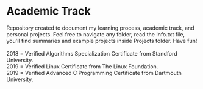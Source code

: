 # Academic Track
Repository created to document my learning process, academic track, and personal projects.
Feel free to navigate any folder, read the Info.txt file, you'll find summaries and example projects inside Projects folder. Have fun!
<br/><br/>
2018 = Verified Algorithms Specialization Certificate from Standford University.
<br/>
2019 = Verified Linux Certificate from The Linux Foundation.
<br/>
2019 = Verified Advanced C Programming Certificate from Dartmouth University.
